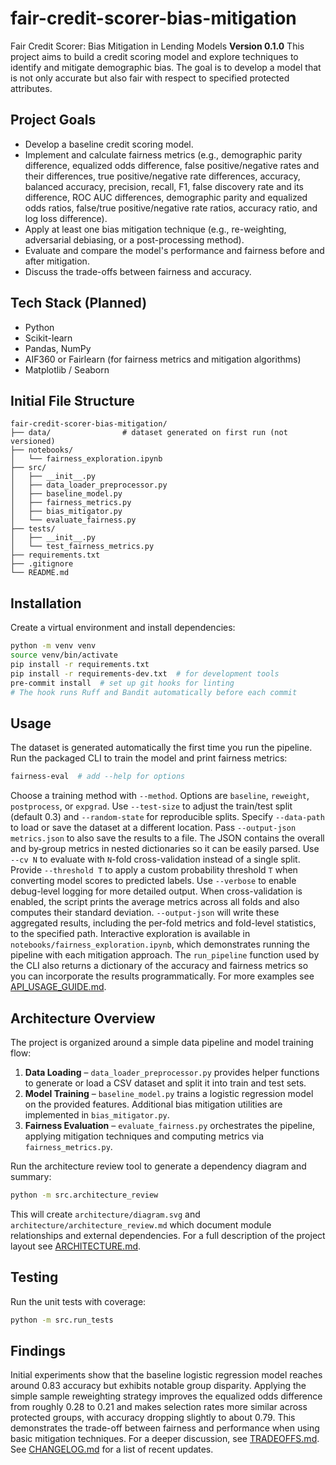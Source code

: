 # fair-credit-scorer-bias-mitigation

Fair Credit Scorer: Bias Mitigation in Lending Models
**Version 0.1.0**
This project aims to build a credit scoring model and explore techniques to identify and mitigate demographic bias. The goal is to develop a model that is not only accurate but also fair with respect to specified protected attributes.

## Project Goals
- Develop a baseline credit scoring model.
 - Implement and calculate fairness metrics (e.g., demographic parity difference, equalized odds difference,
  false positive/negative rates and their differences, true positive/negative rate
  differences, accuracy, balanced accuracy, precision, recall, F1,
  false discovery rate and its difference, ROC AUC differences,
  demographic parity and equalized odds ratios,
  false/true positive/negative rate ratios, accuracy ratio,
  and log loss difference).
- Apply at least one bias mitigation technique (e.g., re-weighting, adversarial debiasing, or a post-processing method).
- Evaluate and compare the model's performance and fairness before and after mitigation.
- Discuss the trade-offs between fairness and accuracy.

## Tech Stack (Planned)
- Python
- Scikit-learn
- Pandas, NumPy
- AIF360 or Fairlearn (for fairness metrics and mitigation algorithms)
- Matplotlib / Seaborn

## Initial File Structure
```
fair-credit-scorer-bias-mitigation/
├── data/                # dataset generated on first run (not versioned)
├── notebooks/
│   └── fairness_exploration.ipynb
├── src/
│   ├── __init__.py
│   ├── data_loader_preprocessor.py
│   ├── baseline_model.py
│   ├── fairness_metrics.py
│   ├── bias_mitigator.py
│   └── evaluate_fairness.py
├── tests/
│   ├── __init__.py
│   └── test_fairness_metrics.py
├── requirements.txt
├── .gitignore
└── README.md
```

## Installation
Create a virtual environment and install dependencies:
```bash
python -m venv venv
source venv/bin/activate
pip install -r requirements.txt
pip install -r requirements-dev.txt  # for development tools
pre-commit install  # set up git hooks for linting
# The hook runs Ruff and Bandit automatically before each commit
```

## Usage
The dataset is generated automatically the first time you run the pipeline.
Run the packaged CLI to train the model and print fairness metrics:
```bash
fairness-eval  # add --help for options
```
Choose a training method with `--method`. Options are `baseline`,
`reweight`, `postprocess`, or `expgrad`. Use `--test-size` to adjust the train/test
split (default 0.3) and `--random-state` for reproducible splits.
Specify `--data-path` to load or save the dataset at a different location.
Pass `--output-json metrics.json` to also save the results to a file. The JSON
contains the overall and by‑group metrics in nested dictionaries so it can be
easily parsed.
Use `--cv N` to evaluate with `N`-fold cross-validation instead of a single split.
Provide `--threshold T` to apply a custom probability threshold `T` when
converting model scores to predicted labels.
Use `--verbose` to enable debug-level logging for more detailed output.
When cross-validation is enabled, the script prints the average metrics across all folds and
also computes their standard deviation. `--output-json` will write these aggregated results,
including the per-fold metrics and fold-level statistics, to the specified path.
Interactive exploration is available in `notebooks/fairness_exploration.ipynb`,
which demonstrates running the pipeline with each mitigation approach.
The `run_pipeline` function used by the CLI also returns a dictionary of the
accuracy and fairness metrics so you can incorporate the results programmatically.
For more examples see [API_USAGE_GUIDE.md](API_USAGE_GUIDE.md).

## Architecture Overview
The project is organized around a simple data pipeline and model training flow:

1. **Data Loading** – `data_loader_preprocessor.py` provides helper functions
   to generate or load a CSV dataset and split it into train and test sets.
2. **Model Training** – `baseline_model.py` trains a logistic regression model
   on the provided features. Additional bias mitigation utilities are implemented
   in `bias_mitigator.py`.
3. **Fairness Evaluation** – `evaluate_fairness.py` orchestrates the pipeline,
   applying mitigation techniques and computing metrics via `fairness_metrics.py`.

Run the architecture review tool to generate a dependency diagram and summary:

```bash
python -m src.architecture_review
```

This will create `architecture/diagram.svg` and `architecture/architecture_review.md`
which document module relationships and external dependencies.
For a full description of the project layout see [ARCHITECTURE.md](ARCHITECTURE.md).

## Testing
Run the unit tests with coverage:
```bash
python -m src.run_tests
```

## Findings
Initial experiments show that the baseline logistic regression model reaches
around 0.83 accuracy but exhibits notable group disparity. Applying the simple
sample reweighting strategy improves the equalized odds difference from roughly
0.28 to 0.21 and makes selection rates more similar across protected groups,
with accuracy dropping slightly to about 0.79. This demonstrates the trade-off
between fairness and performance when using basic mitigation techniques.
For a deeper discussion, see [TRADEOFFS.md](TRADEOFFS.md).
See [CHANGELOG.md](CHANGELOG.md) for a list of recent updates.
